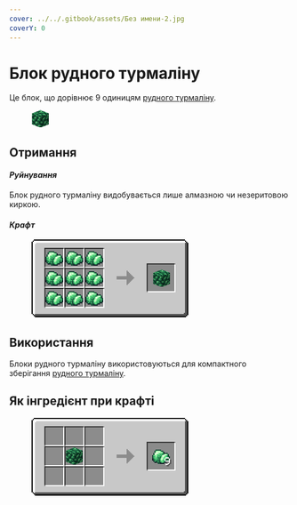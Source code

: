 ```yaml
---
cover: ../../.gitbook/assets/Без имени-2.jpg
coverY: 0
---
```


# Блок рудного турмаліну

Це блок, що дорівнює 9 одиницям [рудного турмаліну](../materialy/metally-i-mineraly/rudnyi-turmalin.md).

<figure><img src="../../.gitbook/assets/raw_green_ore_block (1).png" alt=""><figcaption></figcaption></figure>

## Отримання

#### _Руйнування_

Блок рудного турмаліну видобувається лише алмазною чи незеритовою киркою.

#### _Крафт_

<figure><img src="../../.gitbook/assets/raw_green_ore_block_result-x1.png" alt=""><figcaption></figcaption></figure>

## Використання

Блоки рудного турмаліну використовуються для компактного зберігання [рудного турмаліну](../materialy/metally-i-mineraly/rudnyi-turmalin.md).

## Як інгредієнт при крафті

<figure><img src="../../.gitbook/assets/raw_green_ore_result-multi.png" alt=""><figcaption></figcaption></figure>